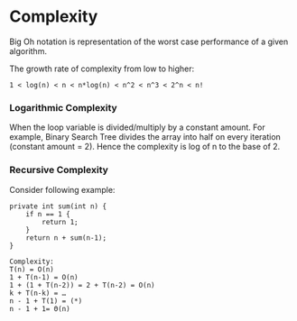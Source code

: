 # Complexity

Big Oh notation is representation of the worst case performance of a given algorithm.

The growth rate of complexity from low to higher:

```$xslt
1 < log(n) < n < n*log(n) < n^2 < n^3 < 2^n < n!
```

### Logarithmic Complexity
When the loop variable is divided/multiply by a constant amount. 
For example, Binary Search Tree divides the array into half on every iteration (constant amount = 2).
Hence the complexity is log of n to the base of 2.

### Recursive Complexity

Consider following example: 
```$xslt
private int sum(int n) {
    if n == 1 {
        return 1;
    }
    return n + sum(n-1);
}

Complexity:
T(n) = O(n)
1 + T(n-1) = O(n) 
1 + (1 + T(n-2)) = 2 + T(n-2) = O(n) 
k + T(n-k) = … 
n - 1 + T(1) = (*) 
n - 1 + 1= Θ(n)
```

